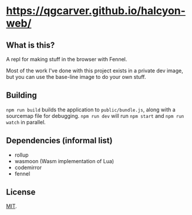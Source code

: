 # https://qgcarver.github.io/halcyon-web/

## What is this?
A repl for making stuff in the browser with Fennel.

Most of the work I've done with this project exists in a private dev image, but
you can use the base-line image to do your own stuff.

## Building
`npm run build` builds the application to `public/bundle.js`, along with a sourcemap file for debugging.
`npm run dev` will run `npm start` and `npm run watch` in parallel.

## Dependencies (informal list)
- rollup
- wasmoon (Wasm implementation of Lua)
- codemirror
- fennel

## License

[MIT](LICENSE).
